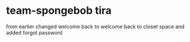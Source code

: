 # team-spongebob tira
from earlier changed welcome back to welcome back to closet space
and added forgot password
